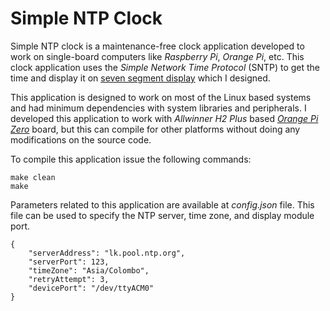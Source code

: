 # Simple NTP Clock

Simple NTP clock is a maintenance-free clock application developed to work on single-board computers like *Raspberry Pi*, *Orange Pi*, etc. This clock application uses the *Simple Network Time Protocol* (SNTP) to get the time and display it on [seven segment display](https://github.com/dilshan/usb-external-display) which I designed. 

This application is designed to work on most of the Linux based systems and had minimum dependencies with system libraries and peripherals. I developed this application to work with *Allwinner H2 Plus* based *[Orange Pi Zero](http://www.orangepi.org/orangepizero/)* board, but this can compile for other platforms without doing any modifications on the source code.

To compile this application issue the following commands:

```
make clean
make
```

Parameters related to this application are available at *config.json* file. This file can be used to specify the NTP server, time zone, and display module port. 

```
{
    "serverAddress": "lk.pool.ntp.org",
    "serverPort": 123,
    "timeZone": "Asia/Colombo",
    "retryAttempt": 3,
    "devicePort": "/dev/ttyACM0"
}
```



